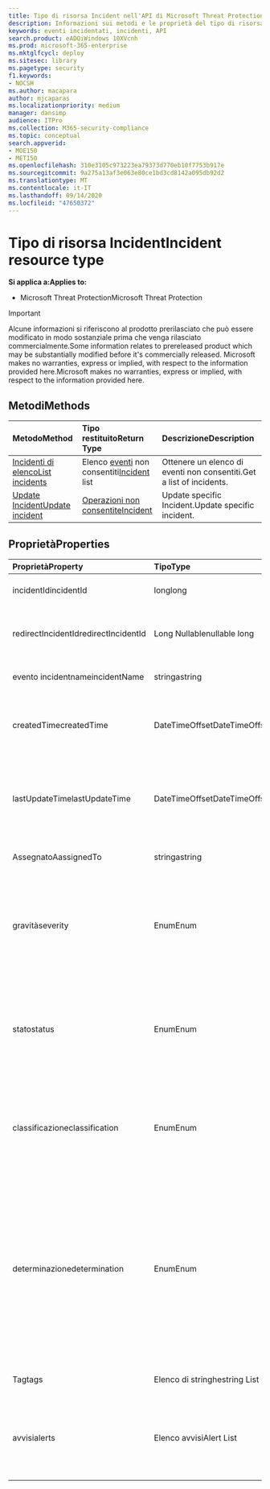 ```yaml
---
title: Tipo di risorsa Incident nell'API di Microsoft Threat Protection
description: Informazioni sui metodi e le proprietà del tipo di risorsa Incident in Microsoft Threat Protection
keywords: eventi incidentati, incidenti, API
search.product: eADQiWindows 10XVcnh
ms.prod: microsoft-365-enterprise
ms.mktglfcycl: deploy
ms.sitesec: library
ms.pagetype: security
f1.keywords:
- NOCSH
ms.author: macapara
author: mjcaparas
ms.localizationpriority: medium
manager: dansimp
audience: ITPro
ms.collection: M365-security-compliance
ms.topic: conceptual
search.appverid:
- MOE150
- MET150
ms.openlocfilehash: 310e3105c973223ea79373d770eb10f7753b917e
ms.sourcegitcommit: 9a275a13af3e063e80ce1bd3cd8142a095db92d2
ms.translationtype: MT
ms.contentlocale: it-IT
ms.lasthandoff: 09/14/2020
ms.locfileid: "47650372"
---
```

# <a name="incident-resource-type"></a><span data-ttu-id="158fa-104">Tipo di risorsa Incident</span><span class="sxs-lookup"><span data-stu-id="158fa-104">Incident resource type</span></span>

<span data-ttu-id="158fa-105">**Si applica a:**</span><span class="sxs-lookup"><span data-stu-id="158fa-105">**Applies to:**</span></span>
- <span data-ttu-id="158fa-106">Microsoft Threat Protection</span><span class="sxs-lookup"><span data-stu-id="158fa-106">Microsoft Threat Protection</span></span>

>[!IMPORTANT] 
><span data-ttu-id="158fa-107">Alcune informazioni si riferiscono al prodotto prerilasciato che può essere modificato in modo sostanziale prima che venga rilasciato commercialmente.</span><span class="sxs-lookup"><span data-stu-id="158fa-107">Some information relates to prereleased product which may be substantially modified before it's commercially released.</span></span> <span data-ttu-id="158fa-108">Microsoft makes no warranties, express or implied, with respect to the information provided here.</span><span class="sxs-lookup"><span data-stu-id="158fa-108">Microsoft makes no warranties, express or implied, with respect to the information provided here.</span></span>

## <a name="methods"></a><span data-ttu-id="158fa-109">Metodi</span><span class="sxs-lookup"><span data-stu-id="158fa-109">Methods</span></span>

<span data-ttu-id="158fa-110">Metodo</span><span class="sxs-lookup"><span data-stu-id="158fa-110">Method</span></span> |<span data-ttu-id="158fa-111">Tipo restituito</span><span class="sxs-lookup"><span data-stu-id="158fa-111">Return Type</span></span> |<span data-ttu-id="158fa-112">Descrizione</span><span class="sxs-lookup"><span data-stu-id="158fa-112">Description</span></span>
:---|:---|:---
[<span data-ttu-id="158fa-113">Incidenti di elenco</span><span class="sxs-lookup"><span data-stu-id="158fa-113">List incidents</span></span>](api-list-incidents.md) | <span data-ttu-id="158fa-114">Elenco [eventi](api-incident.md) non consentiti</span><span class="sxs-lookup"><span data-stu-id="158fa-114">[Incident](api-incident.md) list</span></span> | <span data-ttu-id="158fa-115">Ottenere un elenco di eventi non consentiti.</span><span class="sxs-lookup"><span data-stu-id="158fa-115">Get a list of incidents.</span></span>
[<span data-ttu-id="158fa-116">Update Incident</span><span class="sxs-lookup"><span data-stu-id="158fa-116">Update incident</span></span>](api-update-incidents.md) | [<span data-ttu-id="158fa-117">Operazioni non consentite</span><span class="sxs-lookup"><span data-stu-id="158fa-117">Incident</span></span>](api-incident.md) | <span data-ttu-id="158fa-118">Update specific Incident.</span><span class="sxs-lookup"><span data-stu-id="158fa-118">Update specific incident.</span></span>


## <a name="properties"></a><span data-ttu-id="158fa-119">Proprietà</span><span class="sxs-lookup"><span data-stu-id="158fa-119">Properties</span></span>

<span data-ttu-id="158fa-120">Proprietà</span><span class="sxs-lookup"><span data-stu-id="158fa-120">Property</span></span> |    <span data-ttu-id="158fa-121">Tipo</span><span class="sxs-lookup"><span data-stu-id="158fa-121">Type</span></span>    |    <span data-ttu-id="158fa-122">Descrizione</span><span class="sxs-lookup"><span data-stu-id="158fa-122">Description</span></span>
:---|:---|:---
<span data-ttu-id="158fa-123">incidentId</span><span class="sxs-lookup"><span data-stu-id="158fa-123">incidentId</span></span> | <span data-ttu-id="158fa-124">long</span><span class="sxs-lookup"><span data-stu-id="158fa-124">long</span></span> | <span data-ttu-id="158fa-125">ID univoco per gli incidenti.</span><span class="sxs-lookup"><span data-stu-id="158fa-125">Incident unique ID.</span></span>
<span data-ttu-id="158fa-126">redirectIncidentId</span><span class="sxs-lookup"><span data-stu-id="158fa-126">redirectIncidentId</span></span> | <span data-ttu-id="158fa-127">Long Nullable</span><span class="sxs-lookup"><span data-stu-id="158fa-127">nullable long</span></span> | <span data-ttu-id="158fa-128">ID di incidente in cui è stato unito l'evento Incident corrente.</span><span class="sxs-lookup"><span data-stu-id="158fa-128">The Incident ID the current Incident was merged to.</span></span>
<span data-ttu-id="158fa-129">evento incidentname</span><span class="sxs-lookup"><span data-stu-id="158fa-129">incidentName</span></span> | <span data-ttu-id="158fa-130">stringa</span><span class="sxs-lookup"><span data-stu-id="158fa-130">string</span></span> | <span data-ttu-id="158fa-131">Nome dell'evento Incident.</span><span class="sxs-lookup"><span data-stu-id="158fa-131">The name of the Incident.</span></span>
<span data-ttu-id="158fa-132">createdTime</span><span class="sxs-lookup"><span data-stu-id="158fa-132">createdTime</span></span> | <span data-ttu-id="158fa-133">DateTimeOffset</span><span class="sxs-lookup"><span data-stu-id="158fa-133">DateTimeOffset</span></span> | <span data-ttu-id="158fa-134">La data e l'ora (in formato UTC) dell'evento Incident è stato creato.</span><span class="sxs-lookup"><span data-stu-id="158fa-134">The date and time (in UTC) the Incident was created.</span></span>
<span data-ttu-id="158fa-135">lastUpdateTime</span><span class="sxs-lookup"><span data-stu-id="158fa-135">lastUpdateTime</span></span> | <span data-ttu-id="158fa-136">DateTimeOffset</span><span class="sxs-lookup"><span data-stu-id="158fa-136">DateTimeOffset</span></span> | <span data-ttu-id="158fa-137">La data e l'ora (in formato UTC) dell'ultimo aggiornamento dell'evento.</span><span class="sxs-lookup"><span data-stu-id="158fa-137">The date and time (in UTC) the Incident was last updated.</span></span>
<span data-ttu-id="158fa-138">AssegnatoA</span><span class="sxs-lookup"><span data-stu-id="158fa-138">assignedTo</span></span> | <span data-ttu-id="158fa-139">stringa</span><span class="sxs-lookup"><span data-stu-id="158fa-139">string</span></span> | <span data-ttu-id="158fa-140">Proprietario dell'evento Incident.</span><span class="sxs-lookup"><span data-stu-id="158fa-140">Owner of the Incident.</span></span>
<span data-ttu-id="158fa-141">gravità</span><span class="sxs-lookup"><span data-stu-id="158fa-141">severity</span></span> | <span data-ttu-id="158fa-142">Enum</span><span class="sxs-lookup"><span data-stu-id="158fa-142">Enum</span></span> | <span data-ttu-id="158fa-143">Gravità dell'evento Incident.</span><span class="sxs-lookup"><span data-stu-id="158fa-143">Severity of the Incident.</span></span> <span data-ttu-id="158fa-144">I valori possibili sono: ```UnSpecified``` ,, ```Informational``` ```Low``` ```Medium``` e ```High``` .</span><span class="sxs-lookup"><span data-stu-id="158fa-144">Possible values are: ```UnSpecified```, ```Informational```, ```Low```, ```Medium``` and ```High```.</span></span>
<span data-ttu-id="158fa-145">stato</span><span class="sxs-lookup"><span data-stu-id="158fa-145">status</span></span> | <span data-ttu-id="158fa-146">Enum</span><span class="sxs-lookup"><span data-stu-id="158fa-146">Enum</span></span> | <span data-ttu-id="158fa-147">Specifica lo stato corrente dell'evento Incident.</span><span class="sxs-lookup"><span data-stu-id="158fa-147">Specifies the current status of the incident.</span></span> <span data-ttu-id="158fa-148">I valori possibili sono ```Active``` : ```Resolved``` e ```Redirected``` .</span><span class="sxs-lookup"><span data-stu-id="158fa-148">Possible values are: ```Active```, ```Resolved``` and ```Redirected```.</span></span>
<span data-ttu-id="158fa-149">classificazione</span><span class="sxs-lookup"><span data-stu-id="158fa-149">classification</span></span> | <span data-ttu-id="158fa-150">Enum</span><span class="sxs-lookup"><span data-stu-id="158fa-150">Enum</span></span> | <span data-ttu-id="158fa-151">Specifica dell'evento Incident.</span><span class="sxs-lookup"><span data-stu-id="158fa-151">Specification of the incident.</span></span> <span data-ttu-id="158fa-152">I valori possibili sono: ```Unknown``` , ```FalsePositive``` , ```TruePositive``` .</span><span class="sxs-lookup"><span data-stu-id="158fa-152">Possible values are: ```Unknown```, ```FalsePositive```, ```TruePositive```.</span></span>
<span data-ttu-id="158fa-153">determinazione</span><span class="sxs-lookup"><span data-stu-id="158fa-153">determination</span></span> | <span data-ttu-id="158fa-154">Enum</span><span class="sxs-lookup"><span data-stu-id="158fa-154">Enum</span></span> | <span data-ttu-id="158fa-155">Specifica la determinazione dell'evento Incident.</span><span class="sxs-lookup"><span data-stu-id="158fa-155">Specifies the determination of the incident.</span></span> <span data-ttu-id="158fa-156">I valori possibili sono:,,,,,, ```NotAvailable``` ```Apt``` ```Malware``` ```SecurityPersonnel``` ```SecurityTesting``` ```UnwantedSoftware``` ```Other``` .</span><span class="sxs-lookup"><span data-stu-id="158fa-156">Possible values are: ```NotAvailable```, ```Apt```, ```Malware```, ```SecurityPersonnel```, ```SecurityTesting```, ```UnwantedSoftware```, ```Other```.</span></span>
<span data-ttu-id="158fa-157">Tag</span><span class="sxs-lookup"><span data-stu-id="158fa-157">tags</span></span> | <span data-ttu-id="158fa-158">Elenco di stringhe</span><span class="sxs-lookup"><span data-stu-id="158fa-158">string List</span></span> | <span data-ttu-id="158fa-159">Elenco dei tag Incident.</span><span class="sxs-lookup"><span data-stu-id="158fa-159">List of Incident tags.</span></span>
<span data-ttu-id="158fa-160">avvisi</span><span class="sxs-lookup"><span data-stu-id="158fa-160">alerts</span></span> | <span data-ttu-id="158fa-161">Elenco avvisi</span><span class="sxs-lookup"><span data-stu-id="158fa-161">Alert List</span></span> | <span data-ttu-id="158fa-162">Elenco di avvisi correlati.</span><span class="sxs-lookup"><span data-stu-id="158fa-162">List of related alerts.</span></span> <span data-ttu-id="158fa-163">Vedere esempi di documentazione sull'API degli [incidenti di elenco](api-list-incidents.md) .</span><span class="sxs-lookup"><span data-stu-id="158fa-163">See examples at [List incidents](api-list-incidents.md) API documentation.</span></span>